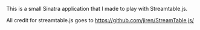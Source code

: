 This is a small Sinatra application that I made to play with Streamtable.js.

All credit for streamtable.js goes to https://github.com/jiren/StreamTable.js/
